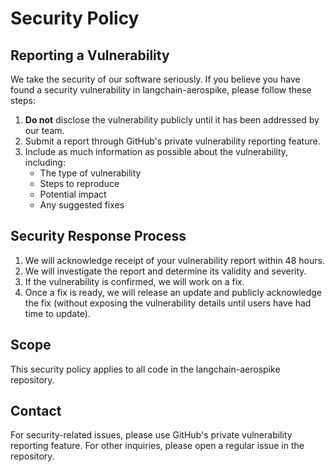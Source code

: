 # Security Policy

## Reporting a Vulnerability

We take the security of our software seriously. If you believe you have found a security vulnerability in langchain-aerospike, please follow these steps:

1. **Do not** disclose the vulnerability publicly until it has been addressed by our team.
2. Submit a report through GitHub's private vulnerability reporting feature.
3. Include as much information as possible about the vulnerability, including:
   - The type of vulnerability
   - Steps to reproduce
   - Potential impact
   - Any suggested fixes

## Security Response Process

1. We will acknowledge receipt of your vulnerability report within 48 hours.
2. We will investigate the report and determine its validity and severity.
3. If the vulnerability is confirmed, we will work on a fix.
4. Once a fix is ready, we will release an update and publicly acknowledge the fix (without exposing the vulnerability details until users have had time to update).

## Scope

This security policy applies to all code in the langchain-aerospike repository.

## Contact

For security-related issues, please use GitHub's private vulnerability reporting feature. For other inquiries, please open a regular issue in the repository. 